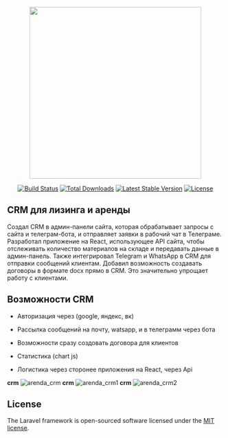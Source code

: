 <p align="center"><a href="https://laravel.com" target="_blank"><img src="https://raw.githubusercontent.com/laravel/art/master/logo-lockup/5%20SVG/2%20CMYK/1%20Full%20Color/laravel-logolockup-cmyk-red.svg" width="400"></a></p>

<p align="center">
<a href="https://travis-ci.org/laravel/framework"><img src="https://travis-ci.org/laravel/framework.svg" alt="Build Status"></a>
<a href="https://packagist.org/packages/laravel/framework"><img src="https://img.shields.io/packagist/dt/laravel/framework" alt="Total Downloads"></a>
<a href="https://packagist.org/packages/laravel/framework"><img src="https://img.shields.io/packagist/v/laravel/framework" alt="Latest Stable Version"></a>
<a href="https://packagist.org/packages/laravel/framework"><img src="https://img.shields.io/packagist/l/laravel/framework" alt="License"></a>
</p>

## CRM для лизинга и аренды

Создал CRM в админ-панели сайта, которая обрабатывает запросы с сайта и телеграм-бота, и отправляет заявки в рабочий чат в Телеграме. Разработал приложение на React, использующее API сайта, чтобы отслеживать количество материалов на складе и передавать данные в админ-панель. Также интегрировал Telegram и WhatsApp в CRM для отправки сообщений клиентам. Добавил возможность создавать договоры в формате docx прямо в CRM. Это значительно упрощает работу с клиентами.


## Возможности CRM 

- Авторизация через (google, яндекс, вк)

- Рассылка сообщений на почту, watsapp, и в телеграмм через бота 

- Возможности сразу создовать договора для клиентов 

- Статистика (chart js)

- Логистика через сторонее приложения на React, через Api

**crm** ![**arenda_crm**]('./arenda_bakend.png')
**crm** ![**arenda_crm1**]('./arenda_bakend1.png')
**crm** ![**arenda_crm2**]('./arenda_front.png')


## License

The Laravel framework is open-sourced software licensed under the [MIT license](https://opensource.org/licenses/MIT).
